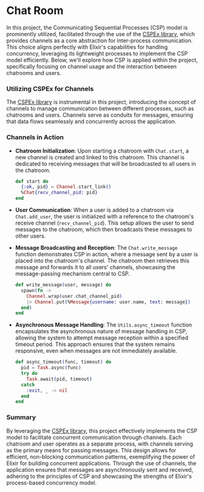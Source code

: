 # Chat Room

In this project, the Communicating Sequential Processes (CSP) model is prominently utilized, facilitated through the use of the [CSPEx library](https://hexdocs.pm/cspex/CSP.html), which provides channels as a core abstraction for inter-process communication. This choice aligns perfectly with Elixir's capabilities for handling concurrency, leveraging its lightweight processes to implement the CSP model efficiently. Below, we'll explore how CSP is applied within the project, specifically focusing on channel usage and the interaction between chatrooms and users.

### Utilizing CSPEx for Channels

The [CSPEx library](https://hexdocs.pm/cspex/CSP.html) is instrumental in this project, introducing the concept of channels to manage communication between different processes, such as chatrooms and users. Channels serve as conduits for messages, ensuring that data flows seamlessly and concurrently across the application.

### Channels in Action

- **Chatroom Initialization**: Upon starting a chatroom with `Chat.start`, a new channel is created and linked to this chatroom. This channel is dedicated to receiving messages that will be broadcasted to all users in the chatroom.
  
  ```elixir
  def start do
    {:ok, pid} = Channel.start_link()
    %Chat{recv_channel_pid: pid}
  end
  ```

- **User Communication**: When a user is added to a chatroom via `Chat.add_user`, the user is initialized with a reference to the chatroom's receive channel (`recv_channel_pid`). This setup allows the user to send messages to the chatroom, which then broadcasts these messages to other users.

- **Message Broadcasting and Reception**: The `Chat.write_message` function demonstrates CSP in action, where a message sent by a user is placed into the chatroom's channel. The chatroom then retrieves this message and forwards it to all users' channels, showcasing the message-passing mechanism central to CSP.

  ```elixir
  def write_message(user, message) do
    spawn(fn ->
      Channel.wrap(user.chat_channel_pid)
      |> Channel.put(%Message{username: user.name, text: message})
    end)
  end
  ```

- **Asynchronous Message Handling**: The `Utils.async_timeout` function encapsulates the asynchronous nature of message handling in CSP, allowing the system to attempt message reception within a specified timeout period. This approach ensures that the system remains responsive, even when messages are not immediately available.

  ```elixir
  def async_timeout(func, timeout) do
    pid = Task.async(func)
    try do
      Task.await(pid, timeout)
    catch
      :exit, _ -> nil
    end
  end
  ```

### Summary

By leveraging the [CSPEx library](https://hexdocs.pm/cspex/CSP.html), this project effectively implements the CSP model to facilitate concurrent communication through channels. Each chatroom and user operates as a separate process, with channels serving as the primary means for passing messages. This design allows for efficient, non-blocking communication patterns, exemplifying the power of Elixir for building concurrent applications. Through the use of channels, the application ensures that messages are asynchronously sent and received, adhering to the principles of CSP and showcasing the strengths of Elixir's process-based concurrency model.